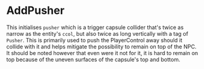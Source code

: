 # AddPusher

This initialises `pusher` which is a trigger capsule collider that's twice as narrow as the entity's `ccol`, but also twice as long vertically with a tag of `Pusher`. This is primarily used to push the PlayerControl away should it collide with it and helps mitigate the possibility to remain on top of the NPC. It should be noted however that even were it not for it, it is hard to remain on top because of the uneven surfaces of the capsule's top and bottom.